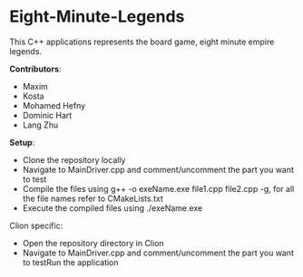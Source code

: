 # Eight-Minute-Legends
This C++ applications represents the board game, eight minute empire legends.

**Contributors**:
- Maxim
- Kosta
- Mohamed Hefny
- Dominic Hart
- Lang Zhu

**Setup**:

- Clone the repository locally
- Navigate to MainDriver.cpp and comment/uncomment the part you want to test
- Compile the files using g++ -o exeName.exe file1.cpp file2.cpp -g, for all the file names refer to CMakeLists.txt
- Execute the compiled files using ./exeName.exe

Clion specific:
- Open the repository directory in Clion
- Navigate to MainDriver.cpp and comment/uncomment the part you want to testRun the application


